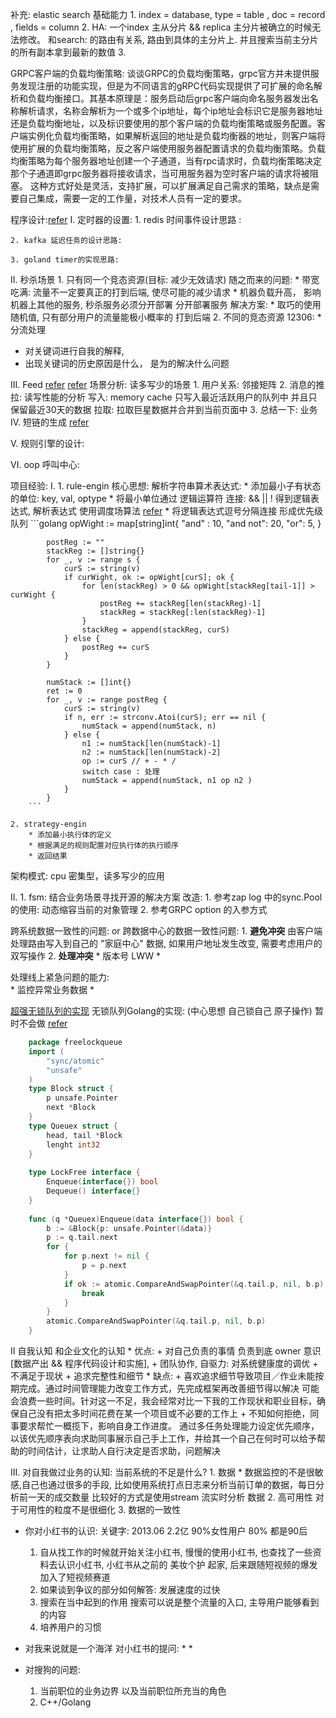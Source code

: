 

补充:
elastic search 基础能力
    1. index = database, type = table , doc = record , fields = column
    2. HA: 一个index 主从分片 && replica  主分片被确立的时候无法修改。 和search:  的路由有关系, 路由到具体的主分片上. 并且搜索当前主分片的所有副本拿到最新的数值
    3.  
    
GRPC客户端的负载均衡策略:
    谈谈GRPC的负载均衡策略，grpc官方并未提供服务发现注册的功能实现，但是为不同语言的gRPC代码实现提供了可扩展的命名解析和负载均衡接口。其基本原理是：服务启动后grpc客户端向命名服务器发出名称解析请求，名称会解析为一个或多个ip地址，每个ip地址会标识它是服务器地址还是负载均衡地址，以及标识要使用的那个客户端的负载均衡策略或服务配置。客户端实例化负载均衡策略，如果解析返回的地址是负载均衡器的地址，则客户端将使用扩展的负载均衡策略，反之客户端使用服务器配置请求的负载均衡策略。负载均衡策略为每个服务器地址创建一个子通道，当有rpc请求时，负载均衡策略决定那个子通道即grpc服务器将接收请求，当可用服务器为空时客户端的请求将被阻塞。
    这种方式好处是灵活，支持扩展，可以扩展满足自己需求的策略，缺点是需要自己集成，需要一定的工作量，对技术人员有一定的要求。


程序设计:[refer](https://github.com/donnemartin/system-design-primer/blob/master/README-zh-Hans.md)
I. 定时器的设置:
    1. redis 时间事件设计思路 : 
        
    2. kafka 延迟任务的设计思路: 
    
    3. goland timer的实现思路:
    
II. 秒杀场景 
    1. 只有同一个竞态资源(目标: 减少无效请求) 
        随之而来的问题: 
            * 带宽吃满: 流量不一定要真正的打到后端, 使尽可能的减少请求
            * 机器负载升高， 影响机器上其他的服务, 秒杀服务必须分开部署 分开部署服务
        解决方案: 
            *  取巧的使用随机值, 只有部分用户的流量能极小概率的 打到后端
    2. 不同的竞态资源 12306: 
        * 分流处理

* 对关键词进行自我的解释, 
* 出现关键词的历史原因是什么， 是为的解决什么问题

III. Feed [refer](https://www.jianshu.com/p/990a9316656a) [refer](https://www.bookstack.cn/read/ddia/spilt.3.ch1.md)
    场景分析: 
    读多写少的场景
    1. 用户关系: 邻接矩阵
    2. 消息的推拉: 读写性能的分析
        写入: memory cache 只写入最近活跃用户的队列中 并且只保留最近30天的数据 
        拉取: 拉取巨星数据并合并到当前页面中
    3. 
    总结一下: 业务 
IV. 短链的生成 [refer](https://hufangyun.com/2017/short-url/)

V. 规则引擎的设计: 

VI. oop 呼叫中心:


项目经验: 
I. 
    1. rule-engin 核心思想: 解析字符串算术表达式: 
        * 添加最小子有状态的单位: key, val, optype
        * 将最小单位通过 逻辑运算符 连接: && || ! 得到逻辑表达式, 解析表达式 使用调度场算法 [refer](https://liam.page/2016/12/14/Shunting-Yard-Algorithm/)
        * 将逻辑表达式逗号分隔连接 形成优先级队列
        ```golang
            opWight := map[string]int{
                "and" : 10,
                "and not": 20,
                "or": 5,
            }
            
            postReg := ""
            stackReg := []string{}
            for _, v := range s {
                curS := string(v)
                if curWight, ok := opWight[curS]; ok {
                    for len(stackReg) > 0 && opWight[stackReg[tail-1]] >  curWight {
                        postReg += stackReg[len(stackReg)-1]
                        stackReg = stackReg[:len(stackReg)-1]
                    }
                    stackReg = append(stackReg, curS)
                } else {
                    postReg += curS
                }
            }
            
            numStack := []int{}
            ret := 0
            for _, v := range postReg {
                curS := string(v)
                if n, err := strconv.Atoi(curS); err == nil {
                    numStack = append(numStack, n)
                } else {
                    n1 := numStack[len(numStack)-1]
                    n2 := numStack[len(numStack)-2]
                    op := curS // + - * /
                    switch case : 处理
                    numStack = append(numStack, n1 op n2 )
                }
            }
        ```
        
    2. strategy-engin
        * 添加最小执行体的定义
        * 根据满足的规则配置对应执行体的执行顺序
        * 返回结果
架构模式: cpu 密集型，读多写少的应用 

II. 
    1. fsm: 结合业务场景寻找开源的解决方案
       改造: 
        1. 参考zap log 中的sync.Pool的使用:  动态缩容当前的对象管理
        2. 参考GRPC option 的入参方式
        
    
跨系统数据一致性的问题:
or 跨数据中心的数据一致性问题:
    1. __避免冲突__ 由客户端处理路由写入到自己的 "家庭中心" 数据, 如果用户地址发生改变, 需要考虑用户的双写操作
    2. __处理冲突__ 
        * 版本号 LWW
        * 
    
    
处理线上紧急问题的能力:     
    * 监控异常业务数据 
    * 

[超强无锁队列的实现](https://zhuanlan.zhihu.com/p/24432607)
无锁队列Golang的实现: (中心思想 自己锁自己 原子操作) 暂时不会做 [refer](https://coolshell.cn/articles/8239.html)
```go
    package freelockqueue
    import (
    	"sync/atomic"
    	"unsafe"
    )
    type Block struct {
        p unsafe.Pointer
        next *Block
    }
    type Queuex struct {
        head, tail *Block
        lenght int32
    } 
    
    type LockFree interface {
        Enqueue(interface{}) bool
        Dequeue() interface{}
    }
    
    func (q *Queuex)Enqueue(data interface{}) bool {
        b := &Block{p: unsafe.Pointer(&data)}
        p := q.tail.next
        for {
        	for p.next != nil {
        		p = p.next
        	}
        	if ok := atomic.CompareAndSwapPointer(&q.tail.p, nil, b.p); ok {
        		break
        	}
        }
        atomic.CompareAndSwapPointer(&q.tail.p, nil, b.p) 
    }

```

II 自我认知 和企业文化的认知 
    * 优点: 
            + 对自己负责的事情 负责到底 owner 意识 [数据产出 && 程序代码设计和实施], 
            + 团队协作, 自驱力: 对系统健康度的调优 
            + 不满足于现状
            + 追求完整性和细节
    * 缺点:
            + 喜欢追求细节导致项目／作业未能按期完成。通过时间管理能力改变工作方式，先完成框架再改善细节得以解决
                可能会浪费一些时间。针对这一不足，我会经常对比一下我的工作现状和职业目标，确保自己没有把太多时间花费在某一个项目或不必要的工作上
            + 不知如何拒绝，同事要求帮忙一概揽下，影响自身工作进度。
                通过多任务处理能力设定优先顺序，以该优先顺序表向求助同事展示自己手上工作，并给其一个自己在何时可以给予帮助的时间估计，让求助人自行决定是否求助，问题解决

III. 
    对自我做过业务的认知:
    当前系统的不足是什么? 
    1. 数据 
        * 数据监控的不是很敏感,自己也通过很多的手段, 比如使用系统打点日志来分析当前订单的数据，每日分析前一天的成交数量
            比较好的方式是使用stream 流实时分析 数据
    2. 高可用性
        对于可用性的粒度不是很细化
    3. 数据的一致性

* 你对小红书的认识:
    关键字: 2013.06 2.2亿 90%女性用户 80% 都是90后
    1. 自从找工作的时候就开始关注小红书, 慢慢的使用小红书, 也查找了一些资料去认识小红书, 小红书从之前的 美妆个护 起家, 
        后来跟随短视频的爆发 加入了短视频赛道 
    2. 如果谈到争议的部分如何解答:
        发展速度的过快
    3. 搜索在当中起到的作用
        搜索可以说是整个流量的入口, 主导用户能够看到的内容
    4. 培养用户的习惯

* 对我来说就是一个海洋 
    对小红书的提问: 
        * 
        *
*  对搜狗的问题:
    1. 当前职位的业务边界 以及当前职位所充当的角色 
    2. C++/Golang